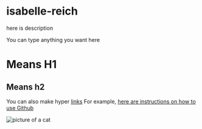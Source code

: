 # isabelle-reich

here is description

You can type anything you want here

# Means H1
## Means h2

You can also make hyper [links](https://google.com)
For example, [here are instructions on how to use Github](https://google.com/search?hot+to+use+github)

![picture of a cat](https://placekitten.com/400/300)
